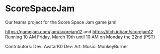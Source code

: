 # ScoreSpaceJam
Our teams project for the Score Space Jam game jam!

https://gamejam.com/jam/scorejam12 and https://itch.io/jam/scorejam12
Running 10 AM Friday, March 19th until 10 AM on Monday the 22nd (PST)

Contributors:
Dev: AvatarK0
Dev:
Art:
Music: MonkeyBurner
